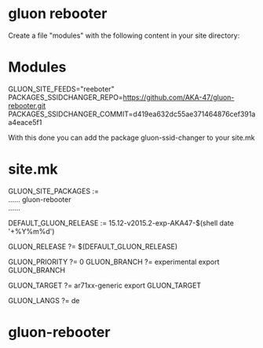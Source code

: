 gluon rebooter
============

Create a file "modules" with the following content in your site directory:</a>

# Modules

GLUON_SITE_FEEDS="reeboter"<br>
PACKAGES_SSIDCHANGER_REPO=https://github.com/AKA-47/gluon-rebooter.git<br>
PACKAGES_SSIDCHANGER_COMMIT=d419ea632dc55ae371464876cef391aa4eace5f1<br>

With this done you can add the package gluon-ssid-changer to your site.mk

# site.mk

GLUON_SITE_PACKAGES := \
......
	      gluon-rebooter \
......

DEFAULT_GLUON_RELEASE := 15.12-v2015.2-exp-AKA47-$(shell date '+%Y%m%d')

GLUON_RELEASE ?= $(DEFAULT_GLUON_RELEASE)

GLUON_PRIORITY ?= 0
GLUON_BRANCH ?= experimental
export GLUON_BRANCH

GLUON_TARGET ?= ar71xx-generic
export GLUON_TARGET

GLUON_LANGS ?= de

# gluon-rebooter
